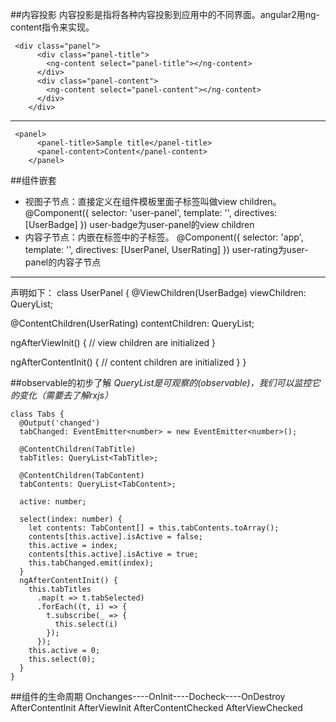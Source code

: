 ##内容投影
内容投影是指将各种内容投影到应用中的不同界面。angular2用ng-content指令来实现。
```
 <div class="panel">
      <div class="panel-title">
        <ng-content select="panel-title"></ng-content>
      </div>
      <div class="panel-content">
        <ng-content select="panel-content"></ng-content>
      </div>
    </div>
```
***
```
 <panel>
      <panel-title>Sample title</panel-title>
      <panel-content>Content</panel-content>
    </panel>
```

##组件嵌套
+ 视图子节点：直接定义在组件模板里面子标签叫做view children。
@Component({
  selector: 'user-panel',
  template: '<user-badge></user-badge>',
  directives: [UserBadge]
})
user-badge为user-panel的view children
+ 内容子节点：内嵌在标签中的子标签。
@Component({
  selector: 'app',
  template: '<user-panel><user-rating></user-rating></user-panel>',
  directives: [UserPanel, UserRating]
})
user-rating为user-panel的内容子节点
***
声明如下：
class UserPanel {
  @ViewChildren(UserBadge)
  viewChildren: QueryList<UserBadge>;

  @ContentChildren(UserRating)
  contentChildren: QueryList<UserRating>;

  ngAfterViewInit() {
    // view children are initialized
  }

  ngAfterContentInit() {
    // content children are initialized
  }
}

##observable的初步了解
*QueryList是可观察的(observable)，我们可以监控它的变化（需要去了解rxjs）*
```
class Tabs {
  @Output('changed')
  tabChanged: EventEmitter<number> = new EventEmitter<number>();

  @ContentChildren(TabTitle)
  tabTitles: QueryList<TabTitle>;

  @ContentChildren(TabContent)
  tabContents: QueryList<TabContent>;

  active: number;

  select(index: number) {
    let contents: TabContent[] = this.tabContents.toArray();
    contents[this.active].isActive = false;
    this.active = index;
    contents[this.active].isActive = true;
    this.tabChanged.emit(index);
  }
  ngAfterContentInit() {
    this.tabTitles
      .map(t => t.tabSelected)
      .forEach((t, i) => {
        t.subscribe(_ => {
          this.select(i)
        });
      });
    this.active = 0;
    this.select(0);
  }
}
```

##组件的生命周期
Onchanges----OnInit----Docheck----OnDestroy
     AfterContentInit         AfterViewInit
     AfterContentChecked      AfterViewChecked

